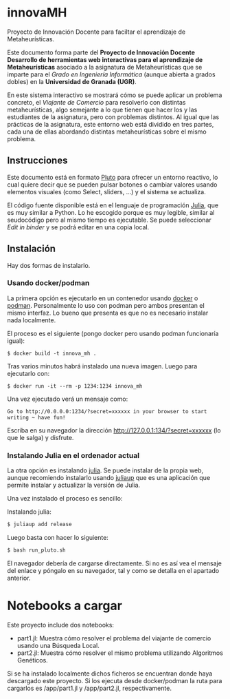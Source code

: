# innovaMH

Proyecto de Innovación Docente para faciltar el aprendizaje de Metaheurísticas.

Este documento forma parte del **Proyecto de Innovación Docente Desarrollo de herramientas web interactivas para el aprendizaje de Metaheurísticas** asociado a la asignatura de Metaheurísticas que se imparte para el _Grado en Ingeniería Informática_ (aunque abierta a grados dobles) en la **Universidad de Granada (UGR)**.

En este sistema interactivo se mostrará cómo se puede aplicar un problema concreto, el _Viajante de Comercio_ para resolverlo con distintas metaheurísticas, algo semejante a lo que tienen que hacer los y las estudiantes de la asignatura, pero con problemas distintos. Al igual que las prácticas de la asignatura, este entorno web está dividido en tres partes, cada una de ellas abordando distintas metaheurísticas sobre el mismo problema.

## Instrucciones

Este documento está en formato [Pluto](https://plutojl.org/) para ofrecer un entorno reactivo, lo cual quiere decir que se pueden pulsar botones o cambiar valores usando elementos visuales (como Select, sliders, ...) y el sistema se
actualiza.

El código fuente disponible está en el lenguaje de programación [Julia](https://julialang.org/), que es muy similar a Python. Lo he escogido porque es muy legible, similar al seudocódigo pero al mismo tiempo es ejecutable. Se puede seleccionar *Edit in binder* y se podrá editar en una copia local.

## Instalación

Hay dos formas de instalarlo.

### Usando docker/podman

La primera opción es ejecutarlo en un contenedor usando
[docker](https://www.docker.com/) o [podman](https://podman.io/). Personalmente
lo uso con podman pero ambos presentan el mismo interfaz. Lo bueno que presenta
es que no es necesario instalar nada localmente.

El proceso es el siguiente (pongo docker pero usando podman funcionaría igual):

```
$ docker build -t innova_mh .
```

Tras varios minutos habrá instalado una nueva imagen. Luego para ejecutarlo con:

```
$ docker run -it --rm -p 1234:1234 innova_mh
```

Una vez ejecutado verá un mensaje como:

```
Go to http://0.0.0.0:1234/?secret=xxxxxx in your browser to start writing ~ have fun!
```

Escriba en su navegador la dirección http://127.0.0.1:134/?secret=xxxxxx (lo que
le salga) y disfrute.

### Instalando Julia en el ordenador actual

La otra opción es instalando [julia](https://julialang.org/). Se puede instalar
de la propia web, aunque recomiendo instalarlo usando
[juliaup](https://github.com/JuliaLang/juliaup) que es una aplicación que
permite instalar y actualizar la versión de Julia.

Una vez instalado el proceso es sencillo:

Instalando julia:

```sh
$ juliaup add release
```

Luego basta con hacer lo siguiente:

```sh
$ bash run_pluto.sh
```

El navegador debería de cargarse directamente. Si no es así vea el mensaje del
enlace y póngalo en su navegador, tal y como se detalla en el apartado anterior.

# Notebooks a cargar

Este proyecto include dos notebooks:

- part1.jl: Muestra cómo resolver el problema del viajante de comercio usando
  una Búsqueda Local.
- part2.jl: Muestra cómo resolver el mismo problema utilizando Algoritmos
  Genéticos.

Si se ha instalado localmente dichos ficheros se encuentran donde haya
descargado este proyecto. Si los ejecuta desde docker/podman la ruta para
cargarlos es /app/part1.jl y /app/part2.jl, respectivamente.
